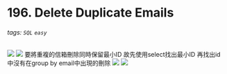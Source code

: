 # 196. Delete Duplicate Emails
###### tags: `SQL` `easy`
![](https://i.imgur.com/qo7c2dO.png)
![](https://i.imgur.com/w9PBoGW.png)
要將重複的信箱刪除同時保留最小ID
故先使用select找出最小ID
再找出id中沒有在group by email中出現的刪除
![](https://i.imgur.com/dzV7Mgq.png)
![](https://i.imgur.com/4Rw2MN5.png)

